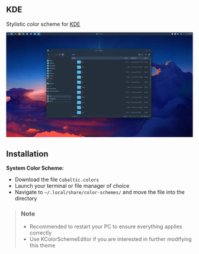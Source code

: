 
## KDE

Stylistic color scheme for [KDE](https://kde.org/)

![](../assets/kde.png)

## Installation

**System Color Scheme:**
- Download the file `Cobaltic.colors`
- Launch your terminal or file manager of choice
- Navigate to `~/.local/share/color-schemes/` and move the file into the directory

> ### Note
> - Recommended to restart your PC to ensure everything applies correctly
> - Use KColorSchemeEditor if you are interested in further modifying this theme
